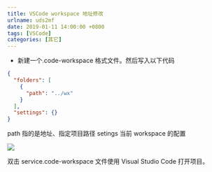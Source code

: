 ```yaml
---
title: VSCode workspace 地址修改
urlname: uds2mf
date: 2019-01-11 14:00:00 +0800
tags: [VSCode]
categories: [其它]
---
```


- 新建一个.code-workspace 格式文件。然后写入以下代码

```json
{
  "folders": [
    {
      "path": "../wx"
    }
  ],
  "settings": {}
}
```

<!-- more -->

path 指的是地址、指定项目路径
setings 当前 workspace 的配置

![](https://cdn.nlark.com/yuque/0/2020/png/1028501/1602938194659-bb6239fa-c6ce-403b-92e0-957efbf24c1b.png#align=left&display=inline&height=964&margin=%5Bobject%20Object%5D&originHeight=964&originWidth=2524&size=0&status=done&style=none&width=2524)

双击 service.code-workspace 文件使用 Visual Studio Code 打开项目。
